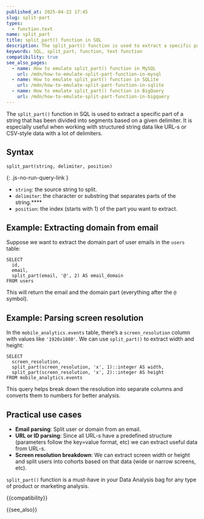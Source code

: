```yaml
---
published_at: 2025-04-22 17:45
slug: split-part
types:
  - function.text
name: split_part
title: split_part() function in SQL
description: The split_part() function is used to extract a specific part of a string that has been divided into segments based on a given delimiter.
keywords: SQL, split_part, function, text function
compatibility: true
see_also_pages:
  - name: How to emulate split_part() function in MySQL
    url: /mdn/how-to-emulate-split-part-function-in-mysql
  - name: How to emulate split_part() function in SQLite
    url: /mdn/how-to-emulate-split-part-function-in-sqlite
  - name: How to emulate split_part() function in BigQuery
    url: /mdn/how-to-emulate-split-part-function-in-bigquery
---
```


The `split_part()` function in SQL is used to extract a specific part of a string that has been divided into segments based on a given delimiter. It is especially useful when working with structured string data like URL-s or CSV-style data with a lot of delimiters.

## Syntax

~~~pgsql
split_part(string, delimiter, position)
~~~
{: .js-no-run-query-link }

- `string`: the source string to split.
- `delimiter`: the character or substring that separates parts of the string.****
- `position`: the index (starts with 1) of the part you want to extract.

## Example: Extracting domain from email

Suppose we want to extract the domain part of user emails in the `users` table:

~~~pgsql
SELECT
  id,
  email,
  split_part(email, '@', 2) AS email_domain
FROM users
~~~

This will return the email and the domain part (everything after the `@` symbol).

## Example: Parsing screen resolution

In the `mobile_analytics.events` table, there’s a `screen_resolution` column with values like `'1920x1080'`. We can use `split_part()` to extract width and height:

~~~pgsql
SELECT
  screen_resolution,
  split_part(screen_resolution, 'x', 1)::integer AS width,
  split_part(screen_resolution, 'x', 2)::integer AS height
FROM mobile_analytics.events
~~~

This query helps break down the resolution into separate columns and converts them to numbers for better analysis.

## Practical use cases

- **Email parsing**: Split user or domain from an email.
- **URL or ID parsing**: Since all URL-s have a predefined structure (parameters follow the key=value format, etc) we can extract useful data from URL-s.
- **Screen resolution breakdown**: We can extract screen width or height and split users into cohorts based on that data (wide or narrow screens, etc).

`split_part()` function is a must-have in your Data Analysis bag for any type of product or marketing analysis.

{{compatibility}}

{{see_also}}
